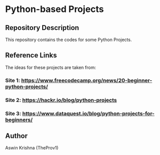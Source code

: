 # Python-based Projects


## Repository Description

This repository contains the codes for some Python Projects.

## Reference Links

The ideas for these projects are taken from:

### Site 1: https://www.freecodecamp.org/news/20-beginner-python-projects/

### Site 2: https://hackr.io/blog/python-projects

### Site 3: https://www.dataquest.io/blog/python-projects-for-beginners/


## Author

Aswin Krishna (TheProv1)
